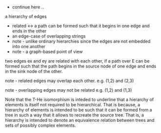 
- continue here ..

a hierarchy of edges
- related <-> a path can be formed such that
  it begins in one edge and ends in the other
- an edge-case of overlapping strings
- note - unlike ordinary hierarchies since
  the edges are not embedded into one another
- note - a graph-based point of view

two edges ex and ey are related with each other,
if a path over E can be formed such that the path
begins in the source node of one edge and ends in
the sink node of the other.

note - related edges may overlap each other.
e.g. (1,2) and (2,3)

note - overlapping edges may not be related
e.g. (1,2) and (1,3)

Note that the T-He isomorphism is inteded to underline that a hierarchy of
elements is itself not required to be hierarchical. That is because, a
hierarchy of elements is intended to be such that it can be formed from a
tree in such a way that it allows to recreate the source tree. That is, a
hierarchy is intended to denote an equivalence relation between trees and
sets of possibly complex elements.
